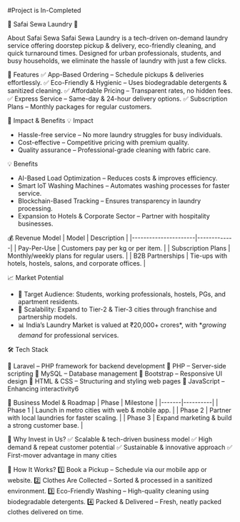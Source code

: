 #Project  is In-Completed

🧼 Safai Sewa Laundry 🚀

About Safai Sewa
Safai Sewa Laundry is a tech-driven on-demand laundry service offering doorstep pickup & delivery, eco-friendly cleaning, and quick turnaround times. Designed for urban professionals, students, and busy households, we eliminate the hassle of laundry with just a few clicks.

🌟 Features
✅ App-Based Ordering – Schedule pickups & deliveries effortlessly.
✅ Eco-Friendly & Hygienic – Uses biodegradable detergents & sanitized cleaning.
✅ Affordable Pricing – Transparent rates, no hidden fees.
✅ Express Service – Same-day & 24-hour delivery options.
✅ Subscription Plans – Monthly packages for regular customers.

🎯 Impact & Benefits
💡 Impact
- Hassle-free service – No more laundry struggles for busy individuals.
- Cost-effective – Competitive pricing with premium quality.
- Quality assurance – Professional-grade cleaning with fabric care.

💡 Benefits
- AI-Based Load Optimization – Reduces costs & improves efficiency.
- Smart IoT Washing Machines – Automates washing processes for faster service.
- Blockchain-Based Tracking – Ensures transparency in laundry processing.
- Expansion to Hotels & Corporate Sector – Partner with hospitality businesses.

💰 Revenue Model
| Model | Description |
|----------------------|-------------|
| Pay-Per-Use | Customers pay per kg or per item. |
| Subscription Plans | Monthly/weekly plans for regular users. |
| B2B Partnerships | Tie-ups with hotels, hostels, salons, and corporate offices. |

 📈 Market Potential
- 🎯 Target Audience: Students, working professionals, hostels, PGs, and apartment residents.
- 📌 Scalability: Expand to Tier-2 & Tier-3 cities through franchise and partnership models.
- 📊 India’s Laundry Market is valued at ₹20,000+ crores*, with **growing demand* for professional services.
 
🛠 Tech Stack

🔹 Laravel – PHP framework for backend development
🔹 PHP – Server-side scripting
🔹 MySQL – Database management
🔹 Bootstrap – Responsive UI design
🔹 HTML & CSS – Structuring and styling web pages
🔹 JavaScript – Enhancing interactivity6

🚀 Business Model & Roadmap
| Phase | Milestone |
|-------|----------|
| Phase 1 | Launch in metro cities with web & mobile app. |
| Phase 2 | Partner with local laundries for faster scaling. |
| Phase 3 | Expand marketing & build a strong customer base. |

🤝 Why Invest in Us?
✅ Scalable & tech-driven business model
✅ High demand & repeat customer potential
✅ Sustainable & innovative approach
✅ First-mover advantage in many cities

📸 How It Works?
1️⃣ Book a Pickup – Schedule via our mobile app or website.
2️⃣ Clothes Are Collected – Sorted & processed in a sanitized environment.
3️⃣ Eco-Friendly Washing – High-quality cleaning using biodegradable detergents.
4️⃣ Packed & Delivered – Fresh, neatly packed clothes delivered on time.
